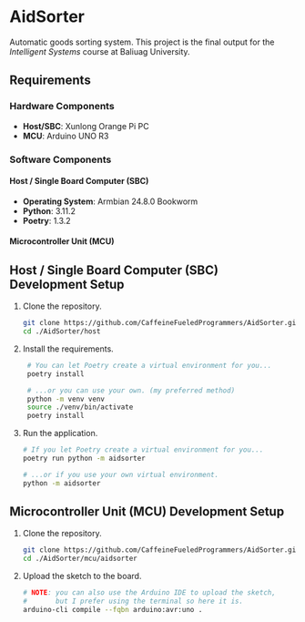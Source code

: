 # AidSorter

Automatic goods sorting system. This project is the final output for the
_Intelligent Systems_ course at Baliuag University.

## Requirements

### Hardware Components

- **Host/SBC**: Xunlong Orange Pi PC
- **MCU**: Arduino UNO R3

### Software Components

#### Host / Single Board Computer (SBC)

- **Operating System**: Armbian 24.8.0 Bookworm
- **Python**: 3.11.2
- **Poetry**: 1.3.2

#### Microcontroller Unit (MCU)

## Host / Single Board Computer (SBC) Development Setup

1. Clone the repository.

   ```bash
   git clone https://github.com/CaffeineFueledProgrammers/AidSorter.git
   cd ./AidSorter/host
   ```

2. Install the requirements.

   ```bash
    # You can let Poetry create a virtual environment for you...
    poetry install

    # ...or you can use your own. (my preferred method)
    python -m venv venv
    source ./venv/bin/activate
    poetry install
   ```

3. Run the application.

   ```bash
   # If you let Poetry create a virtual environment for you...
   poetry run python -m aidsorter

   # ...or if you use your own virtual environment.
   python -m aidsorter
   ```

## Microcontroller Unit (MCU) Development Setup

1. Clone the repository.

   ```bash
   git clone https://github.com/CaffeineFueledProgrammers/AidSorter.git
   cd ./AidSorter/mcu/aidsorter
   ```

2. Upload the sketch to the board.

   ```bash
   # NOTE: you can also use the Arduino IDE to upload the sketch,
   #       but I prefer using the terminal so here it is.
   arduino-cli compile --fqbn arduino:avr:uno .
   ```

